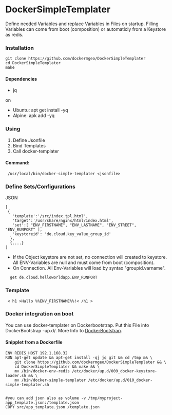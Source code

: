 # DockerSimpleTemplater

Define needed Variables and replace Variables in Files on startup.
Filling Variables can come from boot (composition) or automaticly from a Keystore as redis.

### Installation
```
git clone https://github.com/dockermgeo/DockerSimpleTemplater
cd DockerSimpleTemplater
make
```

#### Dependencies
* jq

on
*  Ubuntu: apt get install -yq
*  Alpine: apk add -yq


### Using

1. Define Jsonfile
2. Bind Templates
3. Call docker-templater

#### Command:
```
 /usr/local/bin/docker-simple-templater <jsonfile>
```


### Define Sets/Configurations
JSON
```
[
 {
   'template':'/src/index.tpl.html',
   'target':'/usr/share/nginx/html/index.html',
   'set':[ "ENV_FIRSTNAME", "ENV_LASTNAME", "ENV_STREET", "ENV_RUNPORT" ],
   'keystoreid': 'de.cloud.key_value_group_id'
  },
  {....}
]
```
- If the Object keystore are not set, no connection will created to keystore. All ENV-Variables are null and must come from boot (composition).
- On Connection. All Env-Variables will load by syntax "groupid.varname".

```
  get de.cloud.helloworldapp.ENV_RUNPORT
```

### Template
```
 < h1 >Hallo %%ENV_FIRSTNAME%%!< /h1 >
```

### Docker integration on boot
You can use docker-templater on Dockerbootstrap. Put this File into DockerBootstrap -up.d/.
More Info to [DockerBootstrap](https://github.com/dockermgeo/DockerBootstrap).

#### Snipplet from a Dockerfile
```
ENV REDIS_HOST 192.1.168.32
RUN apt-get update && apt-get install -qj jq git && cd /tmp && \
    git clone https://github.com/dockermgeo/DockerSimpleTemplater && \
    cd DockerSimpleTemplater && make && \
    mv /bin/docker-env-redis /etc/docker/up.d/009_docker-keystore-loader.sh && \
    mv /bin/docker-simple-templater /etc/docker/up.d/010_docker-simple-templater.sh


#you can add json also as volume -v /tmp/myproject-app_template.json:/template.json
COPY src/app_template.json /template.json
```

